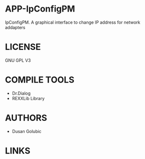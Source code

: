 APP-IpConfigPM
===============

IpConfigPM. A graphical interface to change IP address for network addapters

LICENSE
========
GNU GPL V3

COMPILE TOOLS
==============
- Dr.Dialog
- REXXLib Library

AUTHORS
=============
- Dusan Golubic

LINKS
=============
